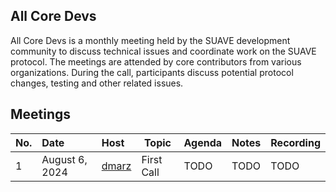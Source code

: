 ##  All Core Devs

All Core Devs is a monthly meeting held by the SUAVE development community to discuss technical issues and coordinate work on the SUAVE protocol. The meetings are attended by core contributors from various organizations. During the call, participants discuss potential protocol changes, testing and other related issues.

## Meetings

| No. |Date | Host | Topic | Agenda | Notes | Recording |
|:---|:---|:---|---|---|---|:---|
1 | August 6, 2024 | [dmarz](https://x.com/DistributedMarz) | First Call | TODO | TODO | TODO |